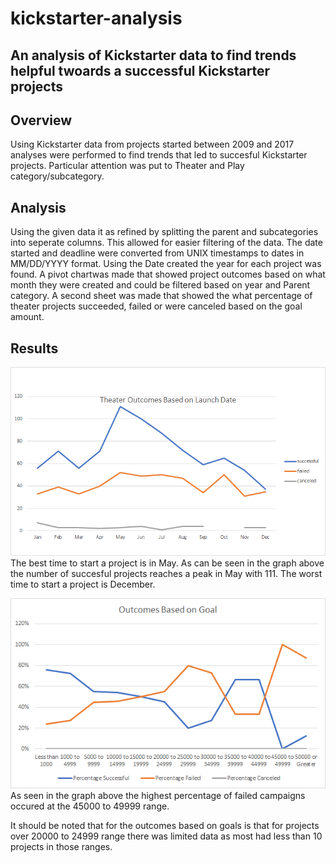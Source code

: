 # kickstarter-analysis
An analysis of Kickstarter data to find trends helpful twoards a successful Kickstarter projects
---
## Overview
Using Kickstarter data from projects started between 2009 and 2017 analyses were performed to find trends that led to succesful Kickstarter projects. Particular attention was put to Theater and Play category/subcategory.

## Analysis
Using the given data it as refined by splitting the parent and subcategories into seperate columns. This allowed for easier filtering of the data. The date started and deadline were converted from UNIX timestamps to dates in MM/DD/YYYY format. Using the Date created the year for each project was found. A pivot chartwas made that showed project outcomes based on what month they were created and could be filtered based on year and Parent category. A second sheet was made that showed the what percentage of theater projects succeeded, failed or were canceled based on the goal amount.

## Results
![Theater_Outcomes_vs_Launch](https://github.com/aneou/kickstarter-analysis/blob/main/Resources/Theater_Outcomes_vs_Launch.png)
The best time to start a project is in May. As can be seen in the graph above the number of succesful projects reaches a peak in May with 111. The worst time to start a project is December.


![Outcomes_vs_Goals](https://github.com/aneou/kickstarter-analysis/blob/main/Resources/Outcomes_vs_Goals.png)
As seen in the graph above the highest percentage of failed campaigns occured at the 45000 to 49999 range.

It should be noted that for the outcomes based on goals is that for projects over 20000 to 24999 range there was limited data as most had less than 10 projects in those ranges.
